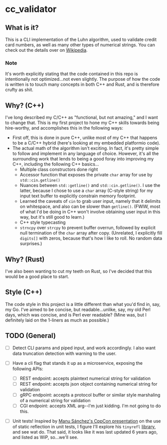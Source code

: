 # cc_validator

## What is it?

This is a CLI implementation of the Luhn algorithm, used to validate credit card numbers, as well as many other types of
numerical strings. You can check out the details over on [Wikipedia](https://en.wikipedia.org/wiki/Luhn_algorithm).

### Note

It's worth explicitly stating that the code contained in this repo is intentionally not optimized...not even slightly.
The purpose of how the code is written is to touch many concepts in both C++ and Rust, and is therefore crufty as shit. 

## Why? (C++)

I've long described my C/C++ as "functional, but not amazing," and I want to change that. This is my first project to
hone my C++ skills towards being hire-worthy, and accomplishes this in the following ways:

- First off, this is done in pure C++, unlike most of my C++ that happens to be a C/C++ hybrid (here's looking at my
  embedded platformio code).
- The actual math of the algorithm isn't exciting. In fact, it's pretty simple to follow and implement in any language 
  of choice. However, it's all the surrounding work that lends to being a good foray into improving my C++, including
  the following C++ basics...
  - Multiple class constructors done right
  - Accessor function that exposes the private `char` array for use by `std::cin.getline()`
  - Nuances between `std::getline()` and `std::cin.getline()`. I use the latter, because I chose to use a `char` array
    (C-style string) for my input text buffer to explicitly constrain memory footprint.
  - Learned the caveats of `cin` to grab user input, namely that it delimits on whitespace, and also can be slower than
    `getline()`. (FWIW, most of what I'd be doing in C++ won't involve obtaining user input in this way, but it's still
    good to learn.)
  - C++ style typecasting
  - `strncpy` over `strcpy` to prevent buffer overrun, followed by explicit null termination of the `char` array after
    copy. (Unrelated, I explicitly fill `digits[]` with zeros, because that's how I like to roll. No random data
    surprises.)

## Why? (Rust)

I've also been wanting to cut my teeth on Rust, so I've decided that this would be a good place to start.

## Style (C++)

The code style in this project is a little different than what you'd find in, say, my Go. I've aimed to be concise, but
readable...unlike, say, my old Perl days, which was concise, and is Perl ever readable? (Mine was, but I definitely laid
on the 1-liners as much as possible.)

## TODO (General)

- [ ] Detect CLI params and piped input, and work accordingly. I also want data truncation detection with warning to the
      user.
- [ ] Have a cli flag that stands it up as a microservice, exposing the following APIs:
  - [ ] REST endpoint: accepts plaintext numerical string for validation
  - [ ] REST endpoint: accepts json object containing numerical string for validation
  - [ ] gRPC endpoint: accepts a protocol buffer or similar style marshaling of a numerical string for validation
  - [ ] CGI endpoint: accepts XML arg--I'm just kidding. I'm not going to do this.
- [ ] Unit tests! Inspired by [Manu Sánchez's CppCon presentation](https://www.youtube.com/watch?v=8adO3fN1Igg) on the 
      use of static reflection in unit tests, I figure I'll explore his `tinyrefl` [library](https://github.com/Manu343726/tinyrefl),
      and see wat do. That said, it looks like it was last updated 6 years ago, and listed as WiP, so...we'll see.

